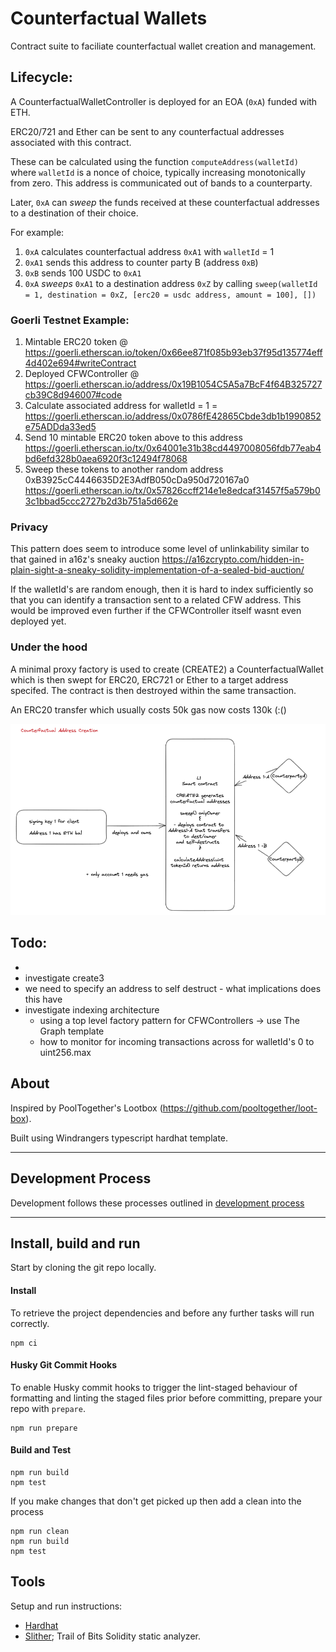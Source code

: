 # Counterfactual Wallets

Contract suite to faciliate counterfactual wallet creation and management.

## Lifecycle:

A CounterfactualWalletController is deployed for an EOA (`0xA`) funded with ETH.

ERC20/721 and Ether can be sent to any counterfactual addresses associated with this contract.

These can be calculated using the function `computeAddress(walletId)` where `walletId` is a nonce of choice, typically increasing monotonically from zero. This address is communicated out of bands to a counterparty.

Later, `0xA` can _sweep_ the funds received at these counterfactual addresses to a destination of their choice.

For example:

1. `0xA` calculates counterfactual address `0xA1` with `walletId` = 1
1. `0xA1` sends this address to counter party B (address `0xB`)
1. `0xB` sends 100 USDC to `0xA1`
1. `0xA` _sweeps_ `0xA1` to a destination address `0xZ` by calling `sweep(walletId = 1, destination = 0xZ, [erc20 = usdc address, amount = 100], [])`

### Goerli Testnet Example:
1. Mintable ERC20 token @ https://goerli.etherscan.io/token/0x66ee871f085b93eb37f95d135774eff4d402e694#writeContract
1. Deployed CFWController @ https://goerli.etherscan.io/address/0x19B1054C5A5a7BcF4f64B325727cb39C8d946007#code
1. Calculate associated address for walletId = 1  = https://goerli.etherscan.io/address/0x0786fE42865Cbde3db1b1990852e75ADDda33ed5
1. Send 10 mintable ERC20 token above to this address https://goerli.etherscan.io/tx/0x64001e31b38cd4497008056fdb77eab4bd6efd328b0aea6920f3c12494f78068
1. Sweep these tokens to another random address 0xB3925cC4446635D2E3AdfB050cDa950d720167a0 https://goerli.etherscan.io/tx/0x57826ccff214e1e8edcaf31457f5a579b03c1bbad5ccc2727b2d3b751a5d662e
 
### Privacy
This pattern does seem to introduce some level of unlinkability similar to that gained in a16z's sneaky auction https://a16zcrypto.com/hidden-in-plain-sight-a-sneaky-solidity-implementation-of-a-sealed-bid-auction/

If the walletId's are random enough, then it is hard to index sufficiently so that you can identify a transaction sent to a related CFW address.
This would be improved even further if the CFWController itself wasnt even deployed yet.

### Under the hood

A minimal proxy factory is used to create (CREATE2) a CounterfactualWallet which is then swept for ERC20, ERC721 or Ether to a target address specifed.
The contract is then destroyed within the same transaction.

An ERC20 transfer which usually costs 50k gas now costs 130k (:()

![](./static/diagram.png)

## Todo:
- 
- investigate create3
- we need to specify an address to self destruct - what implications does this have
- investigate indexing architecture
    - using a top level factory pattern for CFWControllers -> use The Graph template 
    - how to monitor for incoming transactions across for walletId's 0 to uint256.max
## About

Inspired by PoolTogether's Lootbox (https://github.com/pooltogether/loot-box).

Built using Windrangers typescript hardhat template.

---

## Development Process

Development follows these processes outlined in [development process](docs/development_process.md)

---

## Install, build and run

Start by cloning the git repo locally.

#### Install

To retrieve the project dependencies and before any further tasks will run correctly.

```shell
npm ci
```

#### Husky Git Commit Hooks

To enable Husky commit hooks to trigger the lint-staged behaviour of formatting and linting the staged files prior
before committing, prepare your repo with `prepare`.

```shell
npm run prepare
```

#### Build and Test

```shell
npm run build
npm test
```

If you make changes that don't get picked up then add a clean into the process

```shell
npm run clean
npm run build
npm test
```

## Tools

Setup and run instructions:

- [Hardhat](./docs/tools/hardhat.md)
- [Slither](./docs/tools/slither.md); Trail of Bits Solidity static analyzer.
